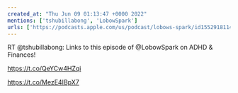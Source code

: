 ```yaml
---
created_at: "Thu Jun 09 01:13:47 +0000 2022"
mentions: ['tshubillabong', 'LobowSpark']
urls: ['https://podcasts.apple.com/us/podcast/lobows-spark/id1552918114?i=1000563568756', 'https://youtu.be/nYJyffuLisM']
---
```


RT @tshubillabong: Links to this episode of @LobowSpark on ADHD &amp; Finances!

https://t.co/QeYCw4HZqi

https://t.co/MezE4IBpX7